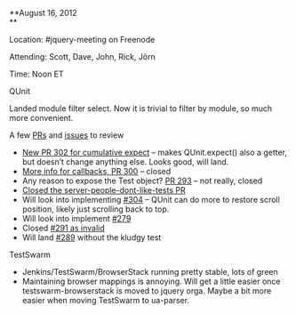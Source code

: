 **August 16, 2012  
**

Location: \#jquery-meeting on Freenode

Attending: Scott, Dave, John, Rick, Jörn

Time: Noon ET

QUnit

Landed module filter select. Now it is trivial to filter by module, so
much more convenient.

A few [PRs](https://github.com/jquery/qunit/pulls) and
[issues](https://github.com/jquery/qunit/issues) to review

-   [New PR 302 for cumulative
    expect](https://github.com/jquery/qunit/pull/302) – makes
    QUnit.expect() also a getter, but doesn’t change anything else.
    Looks good, will land.
-   [More info for callbacks, PR
    300](https://github.com/jquery/qunit/pull/300) – closed
-   Any reason to expose the Test object? [PR
    293](https://github.com/jquery/qunit/pull/293) – not really, closed
-   [Closed the server-people-dont-like-tests
    PR](https://github.com/jquery/qunit/pull/295)
-   Will look into implementing
    [\#304](https://github.com/jquery/qunit/issues/304) – QUnit can do
    more to restore scroll position, likely just scrolling back to top.
-   Will look into implement
    [\#279](https://github.com/jquery/qunit/issues/279)
-   Closed [\#291 as
    invalid](https://github.com/jquery/qunit/issues/291)
-   Will land [\#289](https://github.com/jquery/qunit/pull/289) without
    the kludgy test

TestSwarm

-   Jenkins/TestSwarm/BrowserStack running pretty stable, lots of green
-   Maintaining browser mappings is annoying. Will get a little easier
    once testswarm-browserstack is moved to jquery orga. Maybe a bit
    more easier when moving TestSwarm to ua-parser.

 
